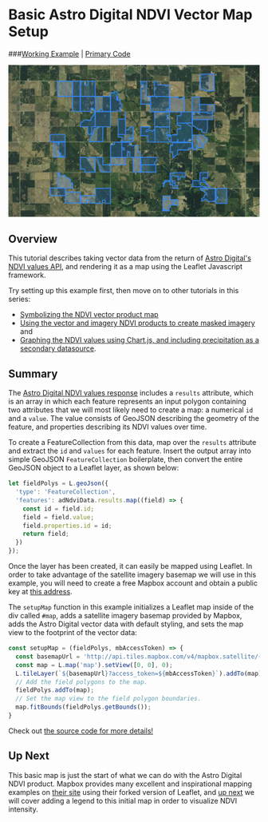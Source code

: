 # Basic Astro Digital NDVI Vector Map Setup

###[Working Example](https://rawgit.com/AstroDigital/example-ndvi-vector/master/example/index.html) | [Primary Code](https://github.com/AstroDigital/example-ndvi-vector/blob/master/example/ad-basic-map.js)

[![Demonstration of this code](demo.png)](https://rawgit.com/AstroDigital/example-ndvi-vector/master/example/index.html)

## Overview
This tutorial describes taking vector data from the return of [Astro Digital's NDVI values API](https://docs.astrodigital.com/docs/results), and rendering it as a map using the Leaflet Javascript framework.

Try setting up this example first, then move on to other tutorials in this series:
- [Symbolizing the NDVI vector product map](https://github.com/AstroDigital/example-ndvi-vector-symbology)
- [Using the vector and imagery NDVI products to create masked imagery](https://github.com/AstroDigital/example-field-mask) and
- [Graphing the NDVI values using Chart.js, and including precipitation as a secondary datasource](https://github.com/AstroDigital/example-ndvi-chart-plus).

## Summary

The [Astro Digital NDVI values response](https://docs.astrodigital.com/docs/results) includes a `results` attribute, which is an array in which each feature represents an input polygon containing two attributes that we will most likely need to create a map: a numerical `id` and a `value`. The value consists of GeoJSON describing the geometry of the feature, and properties describing its NDVI values over time.

To create a FeatureCollection from this data, map over the `results` attribute and extract the `id` and `values` for each feature. Insert the output array into simple GeoJSON `FeatureCollection` boilerplate, then convert the entire GeoJSON object to a Leaflet layer, as shown below:
```js
let fieldPolys = L.geoJson({
  'type': 'FeatureCollection',
  'features': adNdviData.results.map((field) => {
    const id = field.id;
    field = field.value;
    field.properties.id = id;
    return field;
  })
});
```
Once the layer has been created, it can easily be mapped using Leaflet. In order to take advantage of the satellite imagery basemap we will use in this example, you will need to create a free Mapbox account and obtain a public key at [this address](https://www.mapbox.com/studio/account/tokens).

The `setupMap` function in this example initializes a Leaflet map inside of the div called `#map`, adds a satellite imagery basemap provided by Mapbox, adds the Astro Digital vector data with default styling, and sets the map view to the footprint of the vector data:
```js
const setupMap = (fieldPolys, mbAccessToken) => {
  const basemapUrl = 'http://api.tiles.mapbox.com/v4/mapbox.satellite/{z}/{x}/{y}.png';
  const map = L.map('map').setView([0, 0], 0);
  L.tileLayer(`${basemapUrl}?access_token=${mbAccessToken}`).addTo(map);
  // Add the field polygons to the map.
  fieldPolys.addTo(map);
  // Set the map view to the field polygon boundaries.
  map.fitBounds(fieldPolys.getBounds());
}
```

Check out [the source code for more details!](example/ad-basic-map.js)

## Up Next
This basic map is just the start of what we can do with the Astro Digital NDVI product. Mapbox provides many excellent and inspirational mapping examples on [their site](https://www.mapbox.com/mapbox.js/example/v1.0.0/) using their forked version of Leaflet, and [up next](https://github.com/AstroDigital/example-ndvi-vector-symbology) we will cover adding a legend to this initial map in order to visualize NDVI intensity.

